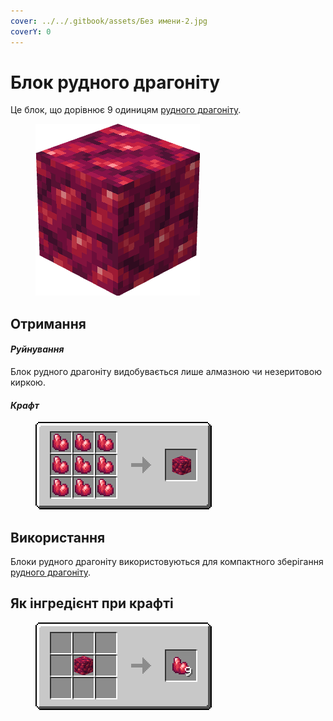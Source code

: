 ```yaml
---
cover: ../../.gitbook/assets/Без имени-2.jpg
coverY: 0
---
```


# Блок рудного драгоніту

Це блок, що дорівнює 9 одиницям [рудного драгоніту](../materialy/metally-i-mineraly/rudnyi-dragonit.md).

<figure><img src="../../.gitbook/assets/raw_red_ore_block (1).png" alt=""><figcaption></figcaption></figure>

## Отримання

#### _Руйнування_

Блок рудного драгоніту видобувається лише алмазною чи незеритовою киркою.

#### _Крафт_

<figure><img src="../../.gitbook/assets/raw_red_ore_block_result-x1.png" alt=""><figcaption></figcaption></figure>

## Використання

Блоки рудного драгоніту використовуються для компактного зберігання [рудного драгоніту](../materialy/metally-i-mineraly/rudnyi-dragonit.md).

## Як інгредієнт при крафті

<figure><img src="../../.gitbook/assets/raw_red_ore_result-multi.png" alt=""><figcaption></figcaption></figure>
